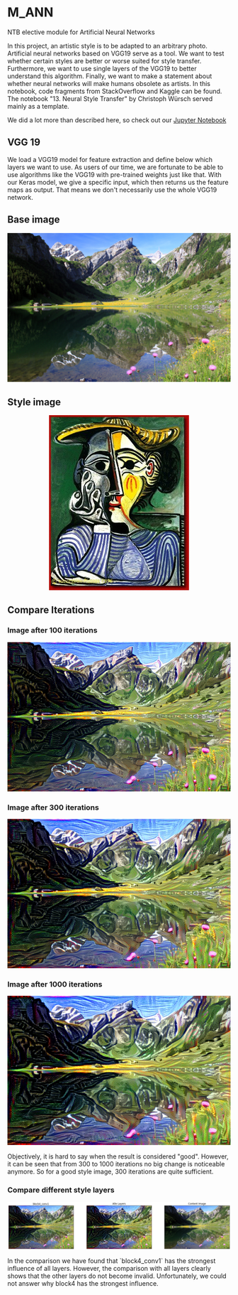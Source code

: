 # M_ANN
NTB elective module for Artificial Neural Networks<br>

In this project, an artistic style is to be adapted to an arbitrary photo.
Artificial neural networks based on VGG19 serve as a tool.
We want to test whether certain styles are better or worse suited for style transfer.
Furthermore, we want to use single layers of the VGG19 to better understand this algorithm.
Finally, we want to make a statement about whether neural networks will make humans obsolete as artists.
In this notebook, code fragments from StackOverflow and Kaggle can be found.
The notebook "13. Neural Style Transfer" by Christoph Würsch served mainly as a template.


We did a lot more than described here, so check out our [Jupyter Notebook](https://github.com/alkolhar/M_ANN/blob/2595306487930711596f89d223bc96ed60b6209c/ANN_Koller_Schreiber_final.ipynb)

## VGG 19
We load a VGG19 model for feature extraction and define below which layers we want to use.
As users of our time, we are fortunate to be able to use algorithms like the VGG19 with pre-trained weights just like that.
With our Keras model, we give a specific input, which then returns us the feature maps as output.
That means we don't necessarily use the whole VGG19 network.

## Base image
<p align="center">
    <img src='https://github.com/alkolhar/M_ANN/blob/77274759385c885c0c2eda8e7363b5c4975b283a/Data/images/Wasserauen-Seealpsee.jpg?raw=true' />
</p>

## Style image
<p align="center">
    <img src='https://github.com/alkolhar/M_ANN/blob/77274759385c885c0c2eda8e7363b5c4975b283a/Data/artworks/Pablo_Picasso/Pablo_Picasso_102.jpg?raw=true' />
</p>

## Compare Iterations
### Image after 100 iterations
<p align="center">
    <img src='https://github.com/alkolhar/M_ANN/blob/77274759385c885c0c2eda8e7363b5c4975b283a/CompareIteration/generated_iter_100.png?raw=true' />
</p>

### Image after 300 iterations
<p align="center">
    <img src='https://github.com/alkolhar/M_ANN/blob/77274759385c885c0c2eda8e7363b5c4975b283a/CompareIteration/generated_iter_300.png?raw=true' />
</p>

### Image after 1000 iterations
<p align="center">
    <img src='https://github.com/alkolhar/M_ANN/blob/77274759385c885c0c2eda8e7363b5c4975b283a/CompareIteration/generated_iter_900.png?raw=true' />
</p>
Objectively, it is hard to say when the result is considered "good".
However, it can be seen that from 300 to 1000 iterations no big change is noticeable anymore.
So for a good style image, 300 iterations are quite sufficient.

### Compare different style layers
<p align="center">
  <img src='https://github.com/alkolhar/M_ANN/blob/879846c501da07f47ddb5f7d7104452b94128c84/Data/layer4.png?raw=true' />
</p>
In the comparison we have found that `block4_conv1` has the strongest influence of all layers.
However, the comparison with all layers clearly shows that the other layers do not become invalid.
Unfortunately, we could not answer why block4 has the strongest influence.







